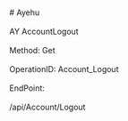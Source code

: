 <br>#     Ayehu</br>
<br>AY AccountLogout</br>
<br>Method: Get</br>
<br>OperationID: Account_Logout</br>
<br>EndPoint:</br>
<br>/api/Account/Logout</br>
